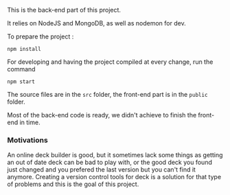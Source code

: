 This is the back-end part of this project.

It relies on NodeJS and MongoDB, as well as nodemon for dev.

To prepare the project : 
```
npm install
```

For developing and having the project compiled at every change, run the command 
```
npm start
```

The source files are in the `src` folder, the front-end part is in the `public` folder.


Most of the back-end code is ready, we didn't achieve to finish the front-end in time.



### Motivations

An online deck builder is good, but it sometimes lack some things as getting an out of date deck can be bad to play with, or the good deck you found just changed and you prefered the last version but you can't find it anymore. Creating a version control tools for deck is a solution for that type of problems and this is the goal of this project.